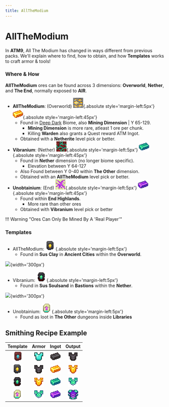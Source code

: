 ```yaml
---
title: AllTheModium
---
```


# AllTheModium

In **ATM9**, All The Modium has changed in ways different from previous packs. We'll explain where to find, how to obtain, and how **Templates** works to craft armor & tools!

### Where & How

**AllTheModium** ores can be found across 3 dimensions: **Overworld**, **Nether**, and **The End**, normally exposed to **AIR**.

- **AllTheModium**: (Overworld) ![](img/allthemodium_ore.gif){.absolute style='margin-left:5px'} ![](img/allthemodium_ingot.png){.absolute style='margin-left:45px'}
    - Found in [Deep Dark](https://minecraft.fandom.com/wiki/Deep_Dark) Biome, also **Mining Dimension** | Y 65-129.
        - **Mining Dimension** is more rare, atleast 1 ore per chunk.
        - Killing **Warden** also grants a Quest reward ATM Ingot.
    - Obtained with a **Netherite** level pick or better. 
- **Vibranium**: (Nether) ![](img/vibranium_ore.gif){.absolute style='margin-left:5px'} ![](img/vibranium_ingot.png){.absolute style='margin-left:45px'}
    - Found in **Nether** dimension (no longer biome specific).
        - Elevation between Y 64-127
    - Also Found between Y 0-40 within **The Other** dimension.
    - Obtained with an **AllTheModium** level pick or better.
- **Unobtainium**: (End) ![](img/unobtainium_ore.gif){.absolute style='margin-left:5px'} ![](img/unobtainium_ingot.png){.absolute style='margin-left:45px'}
    - Found within **End Highlands**.
        - More rare than other ores
    - Obtained with **Vibranium** level pick or better

!!! Warning "Ores Can Only Be Mined By A 'Real Player'"

### Templates

- AllTheModium: ![](img/allthemodium_upgrade_smithing_template.png){.absolute style='margin-left:5px'} 
    - Found in **Sus Clay** in **Ancient Cities** within the **Overworld**.

![](https://media.discordapp.net/attachments/1118377751976624149/1155274362312724560/image.png){width='300px'}

- Vibranium: ![](img/vibranium_upgrade_smithing_template.png){.absolute style='margin-left:5px'}
    - Found in **Sus Soulsand** in **Bastions** within the **Nether**.

![](https://images-ext-1.discordapp.net/external/YMZ4-Dl6Ot_zE9sQKVDw0ZV1Dm991WxKcjVudPV2IjU/https/i.imgur.com/Yoyyxcg.png){width='300px'}

- Unobtainium: ![](img/unobtainium_upgrade_smithing_template.png){.absolute style='margin-left:5px'}
    - Found as loot in **The Other** dungeons inside **Libraries**

## Smithing Recipe Example
| Template | Armor | Ingot | Output |
| :------: | :---: | :---: | :----: |
| ![](img/netherite_upgrade_smithing_template.png) | ![](img/diamond_chestplate.png) | ![](img/netherite_ingot.png) | ![](img/netherite_chestplate.png)
| ![](img/allthemodium_upgrade_smithing_template.png) | ![](img/netherite_chestplate.png) | ![](img/allthemodium_ingot.png) | ![](img/allthemodium_chestplate.png)
| ![](img/vibranium_upgrade_smithing_template.png) | ![](img/allthemodium_chestplate.png) | ![](img/vibranium_ingot.png) | ![](img/vibranium_chestplate.png)
| ![](img/unobtainium_upgrade_smithing_template.png) | ![](img/vibranium_chestplate.png) | ![](img/unobtainium_ingot.png) | ![](img/unobtainium_chestplate.png)